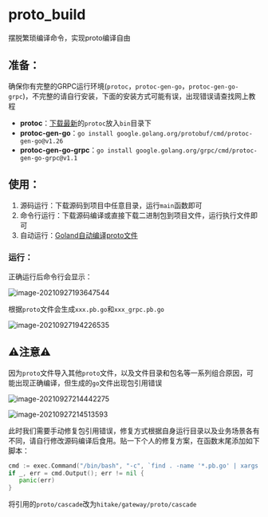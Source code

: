 # proto_build

摆脱繁琐编译命令，实现proto编译自由

## 准备：

确保你有完整的GRPC运行环境(`protoc`，`protoc-gen-go`，`protoc-gen-go-grpc`)，不完整的请自行安装，下面的安装方式可能有误，出现错误请查找网上教程

- **protoc**：[下载最新](https://github.com/protocolbuffers/protobuf/releases/)的`protoc`放入`bin`目录下
- **protoc-gen-go**：`go install google.golang.org/protobuf/cmd/protoc-gen-go@v1.26`
- **protoc-gen-go-grpc**：`go install google.golang.org/grpc/cmd/protoc-gen-go-grpc@v1.1`

## 使用：

1. 源码运行：下载源码到项目中任意目录，运行`main`函数即可
2. 命令行运行：下载源码编译或直接下载二进制包到项目文件，运行执行文件即可
3. 自动运行：[Goland自动编译proto文件](https://www.inkdp.cn/skill/back-end/49446.html)

### 运行：

正确运行后命令行会显示：

![image-20210927193647544](https://cdn.jsdelivr.net/gh/inkdp/CDN@main/img/20210927193647.png)

根据`proto`文件会生成`xxx.pb.go`和`xxx_grpc.pb.go`

![image-20210927194226535](https://cdn.jsdelivr.net/gh/inkdp/CDN@main/img/20210927194226.png)

## ⚠️注意⚠️

因为`proto`文件导入其他`proto`文件，以及文件目录和包名等一系列组合原因，可能出现正确编译，但生成的`go`文件出现包引用错误

![image-20210927214442275](https://cdn.jsdelivr.net/gh/inkdp/CDN@main/img/20210927214442.png)

![image-20210927214513593](https://cdn.jsdelivr.net/gh/inkdp/CDN@main/img/20210927214513.png)

此时我们需要手动修复包引用错误，修复方式根据自身运行目录以及业务场景各有不同，请自行修改源码编译后食用。贴一下个人的修复方案，在函数末尾添加如下脚本：

```go
cmd := exec.Command("/bin/bash", "-c", `find . -name '*.pb.go' | xargs perl -pi -e 's|cascade \"proto/cascade\"|cascade \"hitake/gateway/proto/cascade\"|g'`)
if _, err = cmd.Output(); err != nil {
   panic(err)
}
```

将引用的`proto/cascade`改为`hitake/gateway/proto/cascade`
